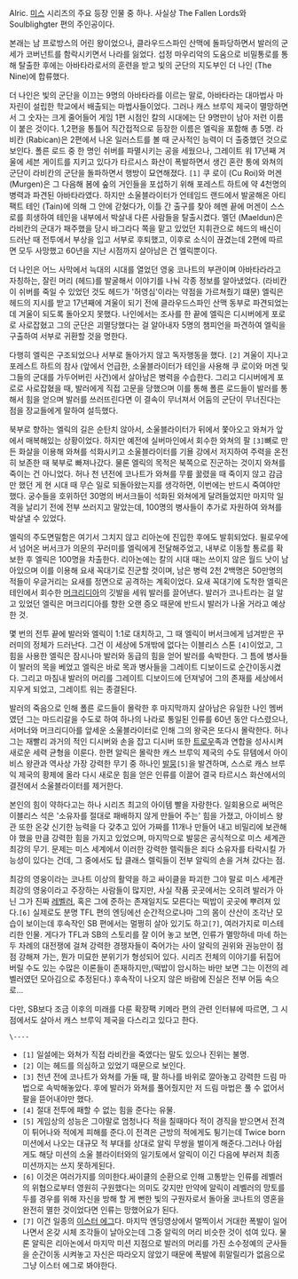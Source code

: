 Alric. [미스](%EB%AF%B8%EC%8A%A4.md) 시리즈의 주요 등장 인물 중 하나. 사실상 The Fallen
Lords와 Soulblighgter 편의 주인공이다.

본래는 남 프로방스의 어린 왕이었으나, 클라우드스파인 산맥에 돌파당하면서 발러의 군세가 코버넌트를 함락시키면서 나라를 잃었다. 섭정
마우리악의 도움으로 비밀통로를 통해 탈출한 후에는 아바타라로서의 훈련을 받고 빛의 군단의 지도부인 더 나인 (The Nine)에 합류했다.

더 나인은 빛의 군단을 이끄는 9명의 아바타라를 이르는 말로, 아바타라는 대마법사 마자린이 설립한 학교에서 배출되는 마법사들이었다. 그러나
캐스 브루익 제국이 멸망하면서 그 숫자는 크게 줄어들어 게임 1편 시점인 칼의 시대에는 단 9명만이 남아 저런 이름이 붙은 것이다.
1,2편을 통틀어 직간접적으로 등장한 이름은 엘릭을 포함해 총 5명. 라비칸 (Rabican)은 2편에서 나온 일러스트를 볼 때 군사적인
능력이 더 출중했던 것으로 보인다. 폴른 로드 중 한 명인 쉬버를 파멸시키는 공을 세웠으나, 그레이트 워 17년째 겨울에 세븐 게이트를
지키고 있다가 타르시스 화산이 폭발하면서 생긴 혼란 통에 와쳐의 군단이 라비칸의 군단을 돌파하면서 행방이 묘연해졌다. `[1]` 쿠 로이
(Cu Roi)와 머겐 (Murgen)은 그 다음해 봄에 숲의 거인들을 포섭하기 위해 포레스트 하트에 약 4천명의 병력과 파견된
아바타라였다. 하지만 소울블라이터가 언테임드 랜드에서 발굴해온 아티팩트 테인 (Tain)에 의해 그 안에 갇혔다가, 이틀 간 출구를 찾아
헤멘 끝에 머겐이 스스로를 희생하여 테인을 내부에서 박살내 다른 사람들을 탈출시켰다. 멜던 (Maeldun)은 라비칸의 군대가 패주했을 당시
바그라다 쪽을 맡고 있었던 지휘관으로 헤드의 배신이 드러난 때 전투에서 부상을 입고 서부로 후퇴했고, 이후로 소식이 끊겼는데 2편에 따르면
모두 사망했고 60년을 지난 시점까지 살아남은 건 엘릭뿐이다.

더 나인은 어느 사막에서 늑대의 시대를 열었던 영웅 코나트의 부관이며 아바타라라고 자칭하는, 잘린 머리 (헤드)를 발굴해서 이야기를 나눠
각종 정보를 알아냈었다. (라비칸이 쉬버를 죽일 수 있었던 것도 헤드가 '허영심'이라는 약점을 가르쳐줬기 떄문) 엘릭은 헤드의 지시를 받고
17년째에 겨울이 되기 전에 클라우드스파인 산맥 동부로 파견되었는데 겨울이 되도록 돌아오지 못했다. 나인에서는 조사를 한 끝에 엘릭은
디시버에게 포로로 사로잡혔고 그의 군단은 괴멸당했다는 걸 알아내자 5명의 챔피언을 파견하여 엘릭을 구출하여 서부로 귀환할 것을 명한다.

다행히 엘릭은 구조되었으나 서부로 돌아가지 않고 독자행동을 했다. `[2]` 겨울이 지나고 포레스트 하트의 참사 (앞에서 언급한,
소울블라이터가 테인을 사용해 쿠 로이와 머겐 및 그들의 군대를 가두어버린 사건)에서 살아남은 병력을 수습한다. 그리고 디시버에게 포로로
사로잡혔을 때, 발러에게 직접 고문을 당했으며 이를 통해 폴른 로드들이 발러를 통해서 힘을 얻으며 발러를 쓰러뜨린다면 이 결속이 무너져서
어둠의 군단이 무너진다는 점을 장교들에게 말하여 설득했다.

북부로 향하는 엘릭의 길은 순탄치 않아서, 소울블라이터가 뒤에서 쫓아오고 와쳐가 앞에서 매복해있는 상황이었다. 하지만 예전에 실버마인에서
회수한 와쳐의 팔 `[3]`뼈로 만든 화살을 이용해 와쳐를 석화시키고 소울블라이터를 기욜 강에서 저지하여 주력을 온전히 보존한 때 북부로
빠져나갔다. 물론 엘릭의 목적은 북쪽으로 진군하는 것이지 와쳐를 죽이는 건 아니었다. 허나 천 년전에 코나트가 와쳐를 무릎 꿇렸을 때 죽이지
않고 감금만 했던 게 현 시대 때 무슨 일로 되돌아왔는지를 생각하면, 이번에는 반드시 죽여야만 했다. 궁수들을 호위하던 30명의 버서크들이
석화된 와쳐에게 달려들었지만 마지막 일격을 날리기 전에 전부 쓰러지고 말았는데, 100명의 병사들이 추가로 자원하여 와쳐를 박살낼 수
있었다.

엘릭의 주도면밀함은 여기서 그치지 않고 리아논에 진입한 후에도 발휘되었다. 윌로우에서 넘어온 버서크가 의문의 꾸러미를 엘릭에게 전달해주었고,
내부로 이동할 통로를 확보한 후 엘릭은 100명을 차출한다. 리아논에는 칼의 시대 때는 쓰이지 않은 월드 낫이 남아있으며 이를 이용해 요새
꼭대기로 진군할 것이며, 남은 병력 2천 2백명은 50만명의 적들이 우글거리는 요새를 정면으로 공격하는 계획이었다. 요새 꼭대기에 도착한
엘릭은 테인에서 회수한 [머크리디아](%EB%A8%B8%ED%81%AC%EB%A6%AC%EB%94%94%EC%95%84.md)의 깃발을
세워 발러를 끌어낸다. 발러가 코나트라는 걸 알고 있었던 엘릭은 머크리디아를 향한 오랜 증오 때문에 반드시 발러가 나올 거라고 예상한 것.

몇 번의 전투 끝에 발러와 엘릭이 1:1로 대치하고, 그 때 엘릭이 버서크에게 넘겨받은 꾸러미의 정체가 드러난다. 그건 이 세상에 5개밖에
없다는 이블리스 스톤 `[4]`이었고, 그 힘을 사용한 엘릭은 잠시나마 발러와 동급의 힘을 얻어 발러를 속박한다. 그 틈에 병사들이 발러의
목을 베었고 엘릭은 바로 목과 병사들을 그레이트 디보이드로 순간이동시켰다. 그리고 마침내 발러의 머리를 그레이트 디보이드에 던져넣어 그의
존재를 세상에서 지우게 되었고, 그레이트 워는 종결된다.

발러의 죽음으로 인해 폴른 로드들이 몰락한 후 마지막까지 살아남은 유일한 나인 멤버였던 그는 마드리갈을 수도로 하여 하나의 나라로 통일된
인류를 60년 동안 다스렸으나, 서머너와 머크리디아를 앞세운 소울블라이터로 인해 그의 왕국은 또다시 몰락한다. 허나 그는 재빨리 과거의 적인
디시버와 손을 잡고 디시버 또한 [트로우](%ED%8A%B8%EB%A1%9C%EC%9A%B0.md)족과 연합을 성사시켜 새로운 세력
균형을 이룬다. 한편 알릭은 몰락한 캐스 브루익 제국의 수도 뮤템에서 아이비스 왕관과 역사상 가장 강력한 무기 중 하나인
[발뭉](%EB%B0%9C%EB%AD%89.md)`[5]`을 발견하며, 스스로 캐스 브루익 제국의 황제에 올라 다시 새로운 힘을 얻은
인류를 이끌어 결국 타르시스 화산에서의 결전에서 소울블라이터를 제거한다.

본인의 힘이 약하다고는 하나 시리즈 최고의 아이템 빨을 자랑한다. 일회용으로 써먹은 이블리스 석은 '소유자를 절대로 패배하지 않게 만들어
주는' 힘을 가졌고, 아이비스 왕관 또한 온갖 신기한 능력을 다 갖추고 있어 가짜를 11개나 만들어 내고 비밀리에 보관해야 했을 만큼 강력한
힘을 가지고 있었으며, 마지막으로 발뭉은 공식적으로 미스 세계관 최강의 무기. 문제는 미스 세계에서 이러한 강력한 렐릭들은 죄다 소유자를
타락시킬 가능성이 있다는 건데, 그 중에서도 탑 클래스 렐릭들이 전부 알릭의 손을 거쳐 갔다는 점.

최강의 영웅이라는 코나트 이상의 활약을 하고 싸이클을 파괴한 그야 말로 미스 세계관 최강의 영웅이라고 주장하는 사람들이 많지만, 사실 작품
곳곳에서는 오히려 발러가 아닌 그가 진짜 [레벨러](%EB%A0%88%EB%B2%A8%EB%9F%AC.md), 혹은 그에 준하는
존재일지도 모른다는 떡밥이 곳곳에 뿌려져 있다.`[6]` 실제로도 분명 TFL 편의 엔딩에선 순간적으로나마 그의 몸이 산산이 조각난 모습이
보이는데 후속작인 SB 편에서는 멀쩡히 살아 있기도 하고`[7]`, 여러가지로 미스테리한 인물. 게다가 TFL과 SB의 스토리를 잘 이어
놓고 보면, 인류가 멸망하네 마네 하는 두 차례의 대전쟁에 걸쳐 강력한 경쟁자들이 죽어가는 사이 알릭의 권위와 권능만이 점점 강해져 가는,
뭔가 미묘한 분위기가 형성되어 있다. 시리즈 전체의 이야기를 뒤집어 버릴 수도 있는 수많은 이론들이 존재하지만,(떡밥이 암시하는 바만 보면
그는 이전의 레벨러였던 모아김으로 추정된다.) 후속작이 나오지 않은 바람에 진실은 전부 어둠 속으로…

다만, SB보다 조금 이후의 미래를 다룬 확장팩 키메라 편의 관련 인터뷰에 따르면, 그 시점에서도 살아서 캐스 브루익 제국을 다스리고 있다고
한다.

`\----`

  * `[1]` 일설에는 와쳐가 직접 라비칸을 죽였다는 말도 있으나 진위는 불명.
  * `[2]` 이는 헤드를 의심하고 있었기 때문으로 보인다.
  * `[3]` 천년 전에 코나트가 와쳐를 가둘 때, 팔 하나를 바위로 깔아놓고 강력한 드림 마법으로 속박해놓았다. 후에 발러가 와쳐를 풀어줬지만 저 드림 마법은 풀 수 없어서 팔을 뜯어내야만 했다.
  * `[4]` 절대 전투에 패할 수 없는 힘을 준다는 유물.
  * `[5]` 게임상의 성능은 그야말로 엄청나다 적을 칠때마다 적이 경직을 받으면서 전격이 튀어나와 적에게 피해를 준다.이 전격은 근방의 적에게도 튕기는데 Twice born 미션에서 나오는 대규모 적 부대를 상대로 알릭 무쌍을 벌이게 해준다.그러나 아쉽게도 해당 미션의 소울 블라이터와의 일기토에서 알릭이 이긴 다음에 부러져 최종 미션까지는 쓰지 못하게된다.
  * `[6]` 이것은 여러가지를 의미한다.싸이클의 순환으로 인해 고통받는 인류를 레벨러의 위협으로부터 영원히 구원했다는 의미도 갖지만 만약에 알릭이 레벨러의 망토를 두를 경우를 위해 자신을 방해 할 게 뻔한 빛의 구원자로서 돌아올 코나트의 영혼을 완전히 멸한 것이었다면 인류는 망했어요가 된다.
  * `[7]` 이건 일종의 [이스터 에그](%EC%9D%B4%EC%8A%A4%ED%84%B0%20%EC%97%90%EA%B7%B8.md)다. 마지막 엔딩영상에서 멀찍이서 거대한 폭발이 일어나면서 온갖 시체 조각들이 날아오는데 그중 알릭의 머리 비슷한 것이 섞여 있다. 물론 알릭은 리아논에서 마지막 미션 지점으로 발러의 머리를 가진 소수정예의 군사들을 순간이동 시켜놓고 자신은 따라오지 않았기 때문에 폭발에 휘말릴리가 없음으로 그냥 이스터 에그로 봐야한다.

